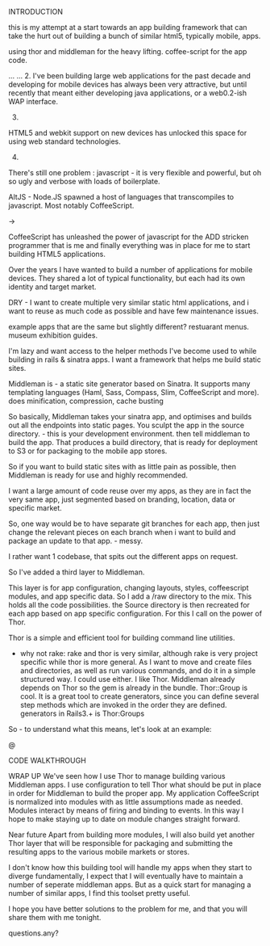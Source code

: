 INTRODUCTION

this is my attempt at a start towards an app building framework that can take the hurt out of building a bunch of similar html5, typically mobile, apps. 

using thor and middleman for the heavy lifting. coffee-script for the app code.

...
...
2.
I've been building large web applications for the past decade and developing for mobile devices has always been very attractive, but until recently that meant either developing java applications, or a web0.2-ish WAP interface.

3.
HTML5 and webkit support on new devices has unlocked this space for using web standard technologies.

4.
There's still one problem : javascript - it is very flexible and powerful, but oh so ugly and verbose with loads of boilerplate.

AltJS - Node.JS spawned a host of languages that transcompiles to javascript. Most notably CoffeeScript.

->

CoffeeScript has unleashed the power of javascript for the ADD stricken programmer that is me and finally everything was in place for me to start building HTML5 applications.

Over the years I have wanted to build a number of applications for mobile devices. They shared a lot of typical functionality, but each had its own identity and target market.

DRY - I want to create multiple very similar static html applications, and i want to reuse as much code as possible and have few maintenance issues.

example apps that are the same but slightly different? restuarant menus. museum exhibition guides. 


I'm lazy and want access to the helper methods I've become used to while building in rails & sinatra apps.
I want a framework that helps me build static sites.


Middleman is - 
 a static site generator based on Sinatra.
 It supports many templating languages 
 (Haml, Sass, Compass, Slim, CoffeeScript and more).
 does minification, compression, cache busting

 So basically, Middleman takes your sinatra app, and optimises and builds out all the endpoints into static pages.
 You sculpt the app in the source directory. - this is your development environment.
 then tell middleman to build the app. That produces a build directory, that is ready for deployment to S3 or for packaging to the mobile app stores.

 So if you want to build static sites with as little pain as possible, then Middleman is ready for use and highly recommended.


I want a large amount of code reuse over my apps, as they are in fact the very same app, just segmented based on branding, location, data or specific market.

So, one way would be to have separate git branches for each app, then just change the relevant pieces on each branch when i want to build and package an update to that app. - messy.

I rather want 1 codebase, that spits out the different apps on request.

So I've added a third layer to Middleman.

This layer is for app configuration, changing layouts, styles, coffeescript modules, and app specific data.
So I add a /raw directory to the mix. This holds all the code possibilities. the Source directory is then recreated for each app based on app specific configuration. For this I call on the power of Thor. 

Thor is a simple and efficient tool for building command line utilities.
- why not rake: 
  rake and thor is very similar, although rake is very project specific while thor is more general. As I want to move and create files and directories, as well as run various commands, and do it in a simple structured way. I could use either.
  I like Thor.
  Middleman already depends on Thor so the gem is already in the bundle.
  Thor::Group is cool. 
  It is a great tool to create generators, since you can define several step methods which are invoked in the order they are defined. generators in Rails3.+ is Thor:Groups 



So - to understand what this means, let's look at an example:

@

CODE WALKTHROUGH


WRAP UP
  We've seen how I use Thor to manage building various Middleman apps. I use configuration to tell Thor what should be put in place in order for Middleman to build the proper app.
  My application CoffeeScript is normalized into modules with as little assumptions made as needed.
  Modules interact by means of firing and binding to events. In this way I hope to make staying up to date on module changes straight forward.

Near future
  Apart from building more modules, I will also build yet another Thor layer that will be responsible for packaging and submitting the resulting apps to the various mobile markets or stores.
  
I don't know how this building tool will handle my apps when they start to diverge fundamentally, I expect that I will eventually have to maintain a number of seperate middleman apps. But as a quick start for managing a number of similar apps, I find this toolset pretty useful.

I hope you have better solutions to the problem for me, and that you will share them with me tonight.

questions.any?



